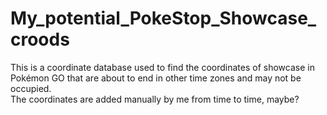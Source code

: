 # My_potential_PokeStop_Showcase_croods
This is a coordinate database used to find the coordinates of showcase in Pokémon GO that are about to end in other time zones and may not be occupied.    
The coordinates are added manually by me from time to time, maybe?

